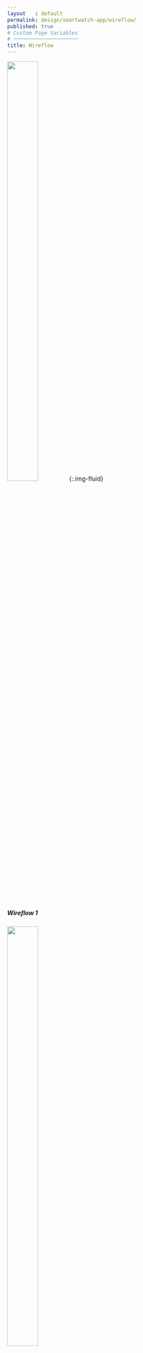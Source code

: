 ```yaml
---
layout   : default
permalink: design/smartwatch-app/wireflow/
published: true
# Custom Page Variables
# ─────────────────────
title: Wireflow
---
```

<div class='container'>
<div class="row">
  <div class="col-4">
<div class="card" style="width: 18rem;"> 
  <img class="card-img-top" src="Images/Wire/Wireflow1.png" width="50%" >{:.img-fluid}
  <div class="card-body">
    <h5 class="card-title">Wireflow 1</h5>
  </div>

  <div class="row">
  <div class="col-4">
<div class="card" style="width: 18rem;">
  <img class="card-img-top" src="Images/Wire/Wireflow2.png" width="50%" >
  <div class="card-body">
    <h5 class="card-title">Wireflow 2</h5>
  </div>

  <div class="row">
  <div class="col-4">
<div class="card" style="width: 18rem;">
  <img class="card-img-top" src="{{ site.baseurl }}/Images/Wire/Wireflow3.png" width="50%" >
  <div class="card-body">
    <h5 class="card-title">Wireflow 3</h5>
  </div>

  <div class="row">
  <div class="col-4">
<div class="card" style="width: 18rem;">
  <img class="card-img-top" src="{{ site.baseurl }}/Images/Wire/Wireflow4.png" width="50%" >
  <div class="card-body">
    <h5 class="card-title">Wireflow 4</h5>
  </div>
  </div>